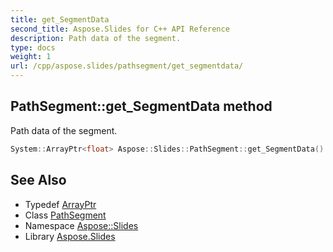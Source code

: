 ```yaml
---
title: get_SegmentData
second_title: Aspose.Slides for C++ API Reference
description: Path data of the segment.
type: docs
weight: 1
url: /cpp/aspose.slides/pathsegment/get_segmentdata/
---
```

## PathSegment::get_SegmentData method


Path data of the segment.

```cpp
System::ArrayPtr<float> Aspose::Slides::PathSegment::get_SegmentData() override
```

## See Also

* Typedef [ArrayPtr](../../../system/arrayptr/)
* Class [PathSegment](../)
* Namespace [Aspose::Slides](../../)
* Library [Aspose.Slides](../../../)
